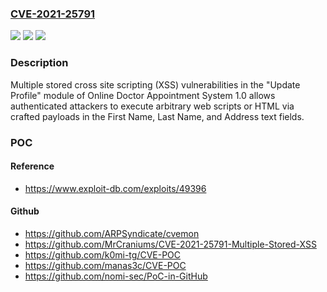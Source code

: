 ### [CVE-2021-25791](https://cve.mitre.org/cgi-bin/cvename.cgi?name=CVE-2021-25791)
![](https://img.shields.io/static/v1?label=Product&message=n%2Fa&color=blue)
![](https://img.shields.io/static/v1?label=Version&message=n%2Fa&color=blue)
![](https://img.shields.io/static/v1?label=Vulnerability&message=n%2Fa&color=brighgreen)

### Description

Multiple stored cross site scripting (XSS) vulnerabilities in the "Update Profile" module of Online Doctor Appointment System 1.0 allows authenticated attackers to execute arbitrary web scripts or HTML via crafted payloads in the First Name, Last Name, and Address text fields.

### POC

#### Reference
- https://www.exploit-db.com/exploits/49396

#### Github
- https://github.com/ARPSyndicate/cvemon
- https://github.com/MrCraniums/CVE-2021-25791-Multiple-Stored-XSS
- https://github.com/k0mi-tg/CVE-POC
- https://github.com/manas3c/CVE-POC
- https://github.com/nomi-sec/PoC-in-GitHub

